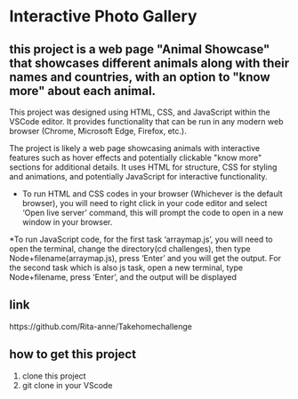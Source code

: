 # Interactive Photo Gallery

## this project is a web page "Animal Showcase" that showcases different animals along with their names and countries, with an option to "know more" about each animal.

This project was designed using HTML, CSS, and JavaScript within the VSCode editor. It provides functionality that can be run in any modern web browser (Chrome, Microsoft Edge, Firefox, etc.).

The project is likely a web page showcasing animals with interactive features such as hover effects and potentially clickable "know more" sections for additional details. It uses HTML for structure, CSS for styling and animations, and potentially JavaScript for interactive functionality.

* To run HTML and CSS codes in your browser (Whichever is the default browser), you will need to right click in your code editor and select ‘Open live server’ command, this will prompt the code to open in a new window in your browser.

*To run JavaScript code, for the first task ‘arraymap.js’, you will need to open the terminal, change the directory(cd challenges), then type Node+filename(arraymap.js), press ‘Enter’ and you will get the output. For the second task which is also js task, open a new terminal, type Node+filename, press ‘Enter’, and the output will be displayed

## link

<a>
  https://github.com/Rita-anne/Takehomechallenge
</a>

## how to get this project

1. clone this project
2. git clone in your VScode

